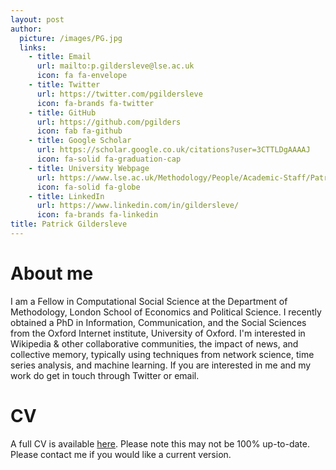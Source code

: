 ```yaml
---
layout: post
author:
  picture: /images/PG.jpg
  links:
    - title: Email
      url: mailto:p.gildersleve@lse.ac.uk
      icon: fa fa-envelope
    - title: Twitter
      url: https://twitter.com/pgildersleve
      icon: fa-brands fa-twitter
    - title: GitHub
      url: https://github.com/pgilders
      icon: fab fa-github 
    - title: Google Scholar
      url: https://scholar.google.co.uk/citations?user=3CTTLDgAAAAJ
      icon: fa-solid fa-graduation-cap 
    - title: University Webpage
      url: https://www.lse.ac.uk/Methodology/People/Academic-Staff/Patrick-Gildersleve/Patrick-Gildersleve
      icon: fa-solid fa-globe
    - title: LinkedIn
      url: https://www.linkedin.com/in/gildersleve/
      icon: fa-brands fa-linkedin
title: Patrick Gildersleve 
---
```

# About me

I am a Fellow in Computational Social Science at the Department of Methodology, London School of Economics and Political Science. I recently obtained a PhD in Information, Communication, and the Social Sciences from the Oxford Internet institute, University of Oxford. I'm interested in Wikipedia & other collaborative communities, the impact of news, and collective memory, typically using techniques from network science, time series analysis, and machine learning. If you are interested in me and my work do get in touch through Twitter or email.


# CV
A full CV is available [here](files/CV.pdf). Please note this may not be 100% up-to-date. Please contact me if you would like a current version.
